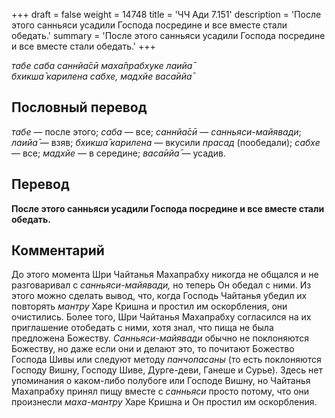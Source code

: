 +++
draft = false
weight = 14748
title = 'ЧЧ Ади 7.151'
description = 'После этого санньяси усадили Господа посредине и все вместе стали обедать.'
summary = 'После этого санньяси усадили Господа посредине и все вместе стали обедать.'
+++

_табе саба саннйа̄сӣ маха̄прабхуке лаийа̄  
бхикша̄ карилена сабхе, мадхйе васа̄ийа̄_

## Пословный перевод

_табе_ — после этого; _саба_ — все; _саннйа̄сӣ_ — _санньяси-майявади_; _лаийа̄_ — взяв; _бхикша̄_ _карилена_ — вкусили _прасад_ (пообедали); _сабхе_ — все; _мадхйе_ — в середине; _васа̄ийа̄_ — усадив.

## Перевод

**После этого санньяси усадили Господа посредине и все вместе стали обедать.**

## Комментарий

До этого момента Шри Чайтанья Махапрабху никогда не общался и не разговаривал с _санньяси-майявади,_ но теперь Он обедал с ними. Из этого можно сделать вывод, что, когда Господь Чайтанья убедил их повторять _мантру_ Харе Кришна и простил им оскорбления, они очистились. Более того, Шри Чайтанья Махапрабху согласился на их приглашение отобедать с ними, хотя знал, что пища не была предложена Божеству. _Санньяси-майявади_ обычно не поклоняются Божеству, но даже если они и делают это, то почитают Божество Господа Шивы или следуют методу _панчопасаны_ (то есть поклоняются Господу Вишну, Господу Шиве, Дурге-деви, Ганеше и Сурье). Здесь нет упоминания о каком-либо полубоге или Господе Вишну, но Чайтанья Махапрабху принял пищу вместе с _санньяси_ просто потому, что они произнесли _маха-мантру_ Харе Кришна и Он простил им оскорбления.
